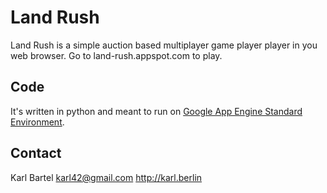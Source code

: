 # Land Rush

Land Rush is a simple auction based multiplayer game player player in you web browser. Go to land-rush.appspot.com to play.

## Code

It's written in python and meant to run on [Google App Engine Standard Environment](https://cloud.google.com/appengine/docs/standard/).

## Contact

Karl Bartel
karl42@gmail.com
http://karl.berlin
